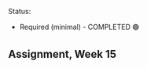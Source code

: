 Status:
- Required (minimal) - COMPLETED 🟢 

Assignment, Week 15
----------------------------------------
